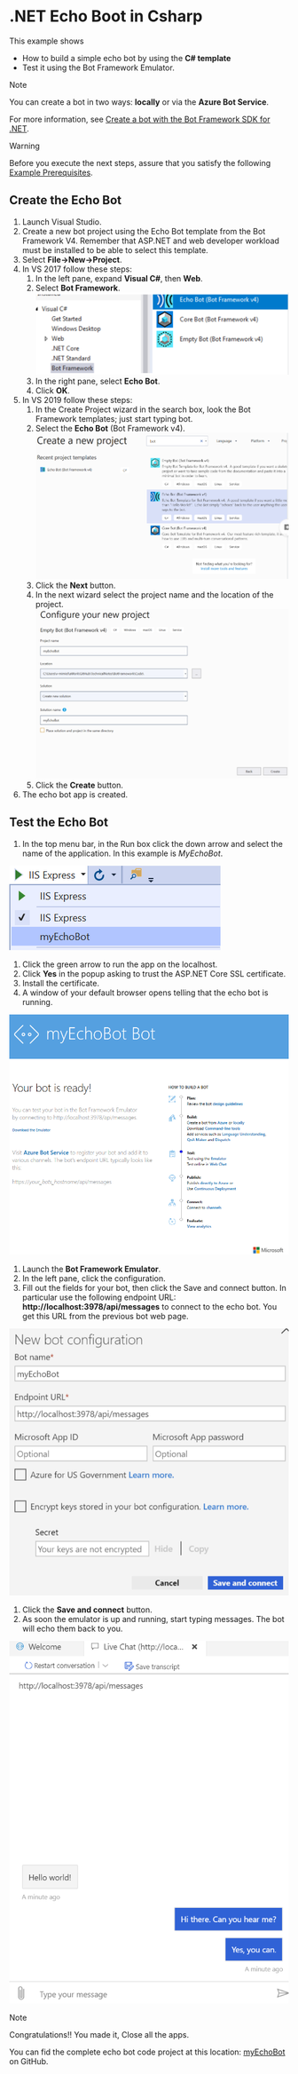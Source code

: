 # .NET Echo Boot in Csharp

This example shows

- How to build a simple echo bot by using the **C# template**
- Test it using the Bot Framework Emulator.

> [!NOTE]
> You can create a bot in two ways: **locally** or via the **Azure Bot Service**.  

For more information, see [Create a bot with the Bot Framework SDK for .NET](https://docs.microsoft.com/en-us/azure/bot-service/dotnet/bot-builder-dotnet-sdk-quickstart?view=azure-bot-service-4.0).

> [!WARNING]
> Before you execute the next steps, assure that you satisfy the following [Example Prerequisites](../ExamplePrerequisites.md).

## Create the Echo Bot

1. Launch Visual Studio.
1. Create a new bot project using the Echo Bot template from the Bot Framework V4.
Remember that ASP.NET and web developer workload must be installed to be able to select this template.
1. Select **File->New->Project**. 
1. In VS 2017 follow these steps:
    1. In the left pane, expand **Visual C#**, then **Web**.
    1. Select **Bot Framework**.
    ![echo bot template VS19](../../Media/echo_bot_template_VS17.PNG)
    1. In the right pane, select **Echo Bot**.
    1. Click **OK**.
1. In VS 2019 follow these steps:
    1. In the Create Project wizard in the search box,  look the Bot Framework templates; just start typing bot.
    1. Select the **Echo Bot** (Bot Framework v4).
    ![echo bot template VS19](../../Media/echo_bot_template_VS19.PNG)
    1. Click the **Next** button.
    1. In the next wizard select the project name and the location of the project.
    ![echo bot template VS19](../../Media/echo_bot_project_VS19.PNG)
    1. Click the **Create** button.
1. The echo bot app is created.

## Test the Echo Bot

1. In the top menu bar, in the Run box click the down arrow and select the name of the application. In this example is *MyEchoBot*.

![echo bot run](../../Media/echo_bot_run.PNG)

1. Click the green arrow to run the app on the localhost.
1. Click **Yes** in the popup asking to trust the ASP.NET Core SSL certificate.
1. Install the certificate.
1. A window of your default browser opens telling that the echo bot is running.

![echo bot running](../../Media/echo_bot_running.PNG)

1. Launch the **Bot Framework Emulator**.
1. In the left pane, click the configuration.
1. Fill out the fields for your bot, then click the Save and connect button. In particular use the following endpoint URL: **http://localhost:3978/api/messages** to connect to the echo bot. You get this URL from the previous bot web page.

![echo bot emulator](../../Media/echo_bot_emulator.PNG)

1. Click the **Save and connect** button.
1. As soon the emulator is up and running, start typing messages. The bot will echo them back to you.

![echo bot emulator conversation](../../Media/echo_bot_emulator_conversation.PNG)

> [!NOTE]
> Congratulations!! You made it, Close all the apps.

You can fid the complete echo bot code project at this location: [myEchoBot](https://github.com/mmiele/Bot-Samples/tree/master/myEchoBot) on GitHub. 
